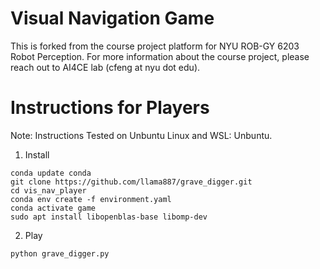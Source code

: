 # Visual Navigation Game

This is forked from the course project platform for NYU ROB-GY 6203 Robot Perception. 
For more information about the course project, please reach out to AI4CE lab (cfeng at nyu dot edu).

# Instructions for Players
Note: Instructions Tested on Unbuntu Linux and WSL: Unbuntu.
1. Install
```commandline
conda update conda
git clone https://github.com/llama887/grave_digger.git
cd vis_nav_player
conda env create -f environment.yaml
conda activate game
sudo apt install libopenblas-base libomp-dev
```

2. Play
```commandline
python grave_digger.py
```
